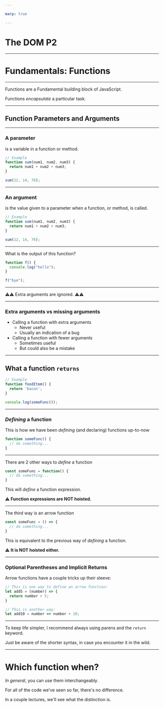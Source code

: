 ```yaml
---

marp: true

---
```


# The DOM P2

---

# Fundamentals: Functions

---

Functions are a Fundamental building block of JavaScript.

Functions _encapsulate_ a particular task.

---

## Function Parameters and Arguments

---

### A parameter

is a variable in a function or method.

```js
// Example
function sum(num1, num2, num3) {
  return num1 + num2 + num3;
}

sum(12, 14, 76);
```

---

### An argument

is the value given to a parameter when a function, or method, is called.

```js
// Example
function sum(num1, num2, num3) {
  return num1 + num2 + num3;
}

sum(12, 14, 76);
```

---

What is the output of this function?

```js
function f() {
  console.log("hello");
}

f("bye");
```

---

⚠️⚠️ Extra arguments are ignored. ⚠️⚠️

---

### Extra arguments vs missing arguments

- Calling a function with extra arguments
  - Never useful
  - Usually an indication of a bug
- Calling a function with fewer arguments
  - Sometimes useful
  - But could also be a mistake

---

## What a function `returns`

```js
// Example
function foodItem() {
  return 'bacon';
}

console.log(someFunc());
```

---

### _Defining_ a function

This is how we have been _defining_ (and declaring) functions up-to-now

```js
function someFunc() {
  // do something...
}
```

---

There are 2 other ways to _define_ a function

```js
const someFunc = function() {
  // do something...
}
```

This will _define_ a function expression.

⚠️ **Function expressions are NOT hoisted.**

---

The third way is an arrow function

```js
const someFunc = () => {
  // do something...
}
```

This is equivalent to the previous way of _defining_ a function.

⚠️ **It is NOT hoisted either.**

---

### Optional Parentheses and Implicit Returns

Arrow functions have a couple tricks up their sleeve:

```js
// This is one way to define an arrow function:
let add5 = (number) => {
  return number + 5;
}

// This is another way:
let add10 = number => number + 10;
```

---

To keep life simpler, I recommend always using parens and the `return` keyword.

Just be aware of the shorter syntax, in case you encounter it in the wild.

---

# Which function when?

_In general_, you can use them interchangeably.

For all of the code we've seen so far, there's no difference.

In a couple lectures, we'll see what the distinction is.
